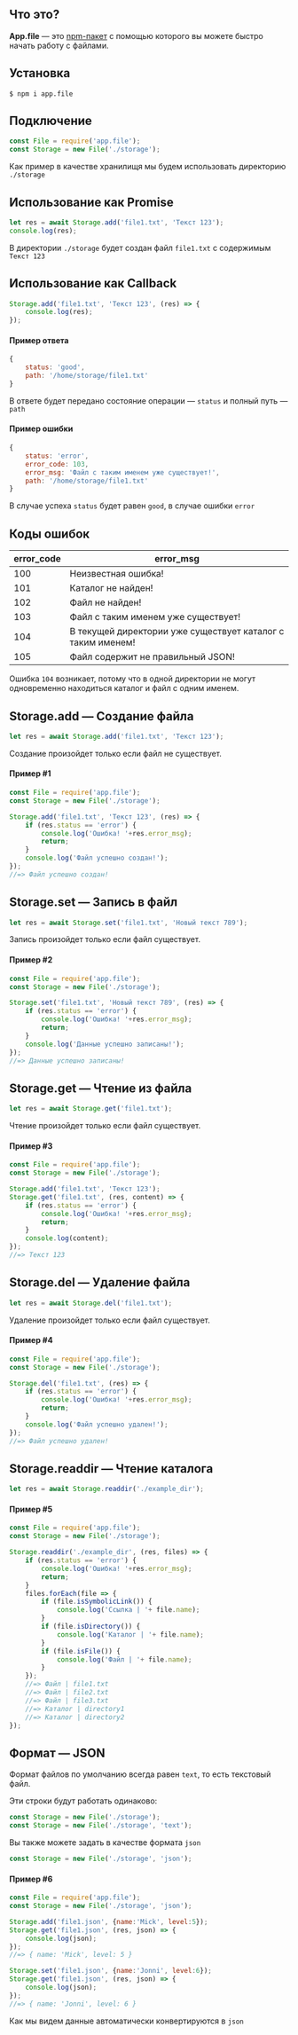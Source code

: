 ## Что это?

**App.file** — это [npm-пакет](https://www.npmjs.com/package/app.file)
с помощью которого вы можете быстро начать работу с файлами.

## Установка

```
$ npm i app.file
```

## Подключение

```js
const File = require('app.file');
const Storage = new File('./storage');
```

Как пример в качестве хранилищя мы будем использовать директорию `./storage`

## Использование как Promise

```js
let res = await Storage.add('file1.txt', 'Текст 123');
console.log(res);
```

В директории `./storage` будет создан файл `file1.txt` с содержимым `Текст 123`

## Использование как Callback

```js
Storage.add('file1.txt', 'Текст 123', (res) => {
    console.log(res);
});
```

#### Пример ответа

```js
{
    status: 'good',
    path: '/home/storage/file1.txt'
}
```

В ответе будет передано состояние операции — `status` и полный путь — `path`

#### Пример ошибки

```js
{
    status: 'error',
    error_code: 103,
    error_msg: 'Файл с таким именем уже существует!',
    path: '/home/storage/file1.txt'
}
```

В случае успеха `status` будет равен `good`, в случае ошибки `error`

## Коды ошибок

| error_code | error_msg                                                    |
| ---------- | ------------------------------------------------------------ |
| 100        | Неизвестная ошибка!                                          |
| 101        | Каталог не найден!                                           |
| 102        | Файл не найден!                                              |
| 103        | Файл с таким именем уже существует!                          |
| 104        | В текущей директории уже существует каталог с таким именем!  |
| 105        | Файл содержит не правильный JSON!                            |

Ошибка `104` возникает,
потому что в одной директории не могут одновременно находиться каталог и файл с одним именем.

## Storage.add — Создание файла

```js
let res = await Storage.add('file1.txt', 'Текст 123');
```

Создание произойдет только если файл не существует.

#### Пример #1

```js
const File = require('app.file');
const Storage = new File('./storage');

Storage.add('file1.txt', 'Текст 123', (res) => {
    if (res.status == 'error') {
        console.log('Ошибка! '+res.error_msg);
        return;
    }
    console.log('Файл успешно создан!');
});
//=> Файл успешно создан!
```

## Storage.set — Запись в файл

```js
let res = await Storage.set('file1.txt', 'Новый текст 789');
```

Запись произойдет только если файл существует.

#### Пример #2

```js
const File = require('app.file');
const Storage = new File('./storage');

Storage.set('file1.txt', 'Новый текст 789', (res) => {
    if (res.status == 'error') {
        console.log('Ошибка! '+res.error_msg);
        return;
    }
    console.log('Данные успешно записаны!');
});
//=> Данные успешно записаны!
```

## Storage.get — Чтение из файла

```js
let res = await Storage.get('file1.txt');
```

Чтение произойдет только если файл существует.

#### Пример #3

```js
const File = require('app.file');
const Storage = new File('./storage');

Storage.add('file1.txt', 'Текст 123');
Storage.get('file1.txt', (res, content) => {
    if (res.status == 'error') {
        console.log('Ошибка! '+res.error_msg);
        return;
    }
    console.log(content);
});
//=> Текст 123
```

## Storage.del — Удаление файла

```js
let res = await Storage.del('file1.txt');
```

Удаление произойдет только если файл существует.

#### Пример #4

```js
const File = require('app.file');
const Storage = new File('./storage');

Storage.del('file1.txt', (res) => {
    if (res.status == 'error') {
        console.log('Ошибка! '+res.error_msg);
        return;
    }
    console.log('Файл успешно удален!');
});
//=> Файл успешно удален!
```

## Storage.readdir — Чтение каталога

```js
let res = await Storage.readdir('./example_dir');
```

#### Пример #5

```js
const File = require('app.file');
const Storage = new File('./storage');

Storage.readdir('./example_dir', (res, files) => {
    if (res.status == 'error') {
        console.log('Ошибка! '+res.error_msg);
        return;
    }
    files.forEach(file => {
        if (file.isSymbolicLink()) {
            console.log('Ссылка | '+ file.name);
        }
        if (file.isDirectory()) {
            console.log('Каталог | '+ file.name);
        }
        if (file.isFile()) {
            console.log('Файл | '+ file.name);
        }
    });
    //=> Файл | file1.txt
    //=> Файл | file2.txt
    //=> Файл | file3.txt
    //=> Каталог | directory1
    //=> Каталог | directory2
});
```

## Формат — JSON

Формат файлов по умолчанию всегда равен `text`, то есть текстовый файл.

Эти строки будут работать одинаково:

```js
const Storage = new File('./storage');
const Storage = new File('./storage', 'text');
```

Вы также можете задать в качестве формата `json`

```js
const Storage = new File('./storage', 'json');
```

#### Пример #6

```js
const File = require('app.file');
const Storage = new File('./storage', 'json');

Storage.add('file1.json', {name:'Mick', level:5});
Storage.get('file1.json', (res, json) => {
    console.log(json);
});
//=> { name: 'Mick', level: 5 }

Storage.set('file1.json', {name:'Jonni', level:6});
Storage.get('file1.json', (res, json) => {
    console.log(json);
});
//=> { name: 'Jonni', level: 6 }
```

Как мы видем данные автоматически конвертируются в `json`
